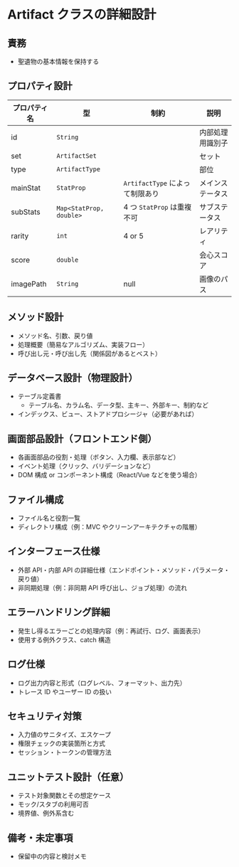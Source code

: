 # Artifact クラスの詳細設計

## 責務

- 聖遺物の基本情報を保持する

## プロパティ設計

| プロパティ名 | 型                      | 制約                            | 説明             |
| ------------ | ----------------------- | ------------------------------- | ---------------- |
| id           | `String`                |                                 | 内部処理用識別子 |
| set          | `ArtifactSet`           |                                 | セット           |
| type         | `ArtifactType`          |                                 | 部位             |
| mainStat     | `StatProp`              | `ArtifactType` によって制限あり | メインステータス |
| subStats     | `Map<StatProp, double>` | 4 つ `StatProp` は重複不可      | サブステータス   |
| rarity       | `int`                   | 4 or 5                          | レアリティ       |
| score        | `double`                |                                 | 会心スコア       |
| imagePath    | `String`                | null                            | 画像のパス       |

## メソッド設計

- メソッド名、引数、戻り値
- 処理概要（簡易なアルゴリズム、実装フロー）
- 呼び出し元・呼び出し先（関係図があるとベスト）

## データベース設計（物理設計）

- テーブル定義書
  - テーブル名、カラム名、データ型、主キー、外部キー、制約など
- インデックス、ビュー、ストアドプロシージャ（必要があれば）

## 画面部品設計（フロントエンド側）

- 各画面部品の役割・処理（ボタン、入力欄、表示部など）
- イベント処理（クリック、バリデーションなど）
- DOM 構成 or コンポーネント構成（React/Vue などを使う場合）

## ファイル構成

- ファイル名と役割一覧
- ディレクトリ構成（例：MVC やクリーンアーキテクチャの階層）

## インターフェース仕様

- 外部 API・内部 API の詳細仕様（エンドポイント・メソッド・パラメータ・戻り値）
- 非同期処理（例：非同期 API 呼び出し、ジョブ処理）の流れ

## エラーハンドリング詳細

- 発生し得るエラーごとの処理内容（例：再試行、ログ、画面表示）
- 使用する例外クラス、catch 構造

## ログ仕様

- ログ出力内容と形式（ログレベル、フォーマット、出力先）
- トレース ID やユーザー ID の扱い

## セキュリティ対策

- 入力値のサニタイズ、エスケープ
- 権限チェックの実装箇所と方式
- セッション・トークンの管理方法

## ユニットテスト設計（任意）

- テスト対象関数とその想定ケース
- モック/スタブの利用可否
- 境界値、例外系含む

## 備考・未定事項

- 保留中の内容と検討メモ

